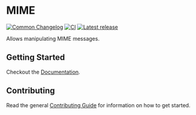 # MIME

[![Common Changelog](https://common-changelog.org/badge.svg)](https://common-changelog.org)
[![CI](https://github.com/athena-framework/athena/actions/workflows/ci.yml/badge.svg?branch=master&event=schedule)](https://github.com/athena-framework/athena/actions/workflows/ci.yml)
[![Latest release](https://img.shields.io/github/release/athena-framework/mime.svg)](https://github.com/athena-framework/mime/releases)

Allows manipulating MIME messages.

## Getting Started

Checkout the [Documentation](https://athenaframework.org/MIME).

## Contributing

Read the general [Contributing Guide](./CONTRIBUTING.md) for information on how to get started.
